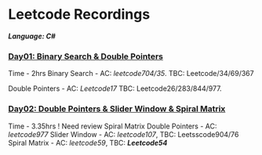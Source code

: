 # Leetcode Recordings
***Language: C#***
### [Day01: Binary Search & Double Pointers](./Day1_Arrays01)
Time - 2hrs 
Binary Search - AC: *leetcode704/35*. TBC: Leetcode/34/69/367

Double Pointers - AC: *Leetcode17* TBC: Leetcode26/283/844/977.

### [Day02: Double Pointers & Slider Window & Spiral Matrix](./Day02_Arrays02/) 
Time - 3.35hrs
! Need review Spiral Matrix
Double Pointers - AC: *leetcode977*
Slider Window - AC: *leetcode107*, TBC: Leetsscode904/76
Spiral Matrix - AC: *leetcode59*, TBC: ***Leetcode54***